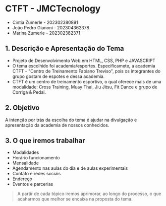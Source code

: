 # CTFT - JMCTecnology

 - Cintia Zumerle - 202302380891
 - João Pedro Gianoni - 202304362378
 -  Marina Zumerle - 202302382371

## 1. Descrição e Apresentação do Tema

- Projeto de Desenvolvimento Web em HTML, CSS, PHP e JAVASCRIPT
- O tema escolhido foi academia/esportes. Especificamete, a academia CTFT - "Centro de Treinamento Fabiano Treviso", pois  os integrantes do grupo gostam de espotes e dessa academia.
- CTFT é um centro de treinamento esportivo, o qual oferece mais de uma modalidade: Cross Training, Muay Thai, Jiu Jitsu, Fit Dance e grupo de Corriga & Pedal.
    
## 2. Objetivo

 A intenção por trás da escolha do tema é ajudar na divulgação e apresentação da academia de nossos conhecidos.

## 3. O que iremos trabalhar

 - Modalidades
 - Horário funcionamento
 - Mensalidade
 - Agendamento nas aulas do dia e de aulas experimentais
 - Contato e redes sociais
 - Endereço
 - Eventos e parcerias
  
  > A partir de cada tópico iremos aprimorar, ao longo do processo, o que acaharmos que melhor se encaixa na proposta do tema.

